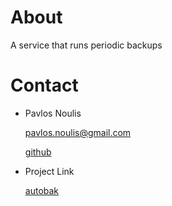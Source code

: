 # About

A service that runs periodic backups


# Contact

- Pavlos Noulis

    pavlos.noulis@gmail.com

    [github](https://github.com/pnoulis)


- Project Link

    [autobak](https://github.com/pnoulis/autobak)

